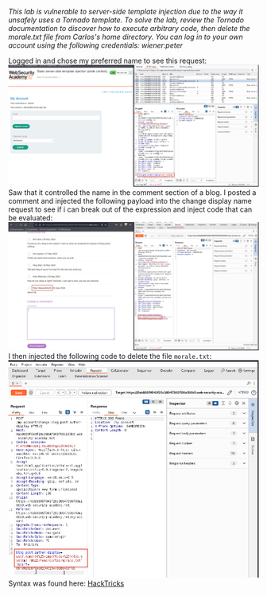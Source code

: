 *This lab is vulnerable to server-side template injection due to the way it unsafely uses a Tornado template. To solve the lab, review the Tornado documentation to discover how to execute arbitrary code, then delete the morale.txt file from Carlos's home directory.
You can log in to your own account using the following credentials: wiener:peter*

Logged in and chose my preferred name to see this request:
![Screenshot 2024-06-03 at 10.32.53 AM](images/Screenshot%202024-06-03%20at%2010.32.53%20AM.png)
Saw that it controlled the name in the comment section of a blog. I posted a comment and injected the following payload into the change display name request to see if i can break out of the expression and inject code that can be evaluated:
![Screenshot 2024-06-03 at 11.08.59 AM](images/Screenshot%202024-06-03%20at%2011.08.59%20AM.png)
I then injected the following code to delete the file `morale.txt`:
![Screenshot 2024-06-03 at 11.10.42 AM](images/Screenshot%202024-06-03%20at%2011.10.42%20AM.png)
Syntax was found here: [HackTricks](https://book.hacktricks.xyz/pentesting-web/ssti-server-side-template-injection#tornado-python)
